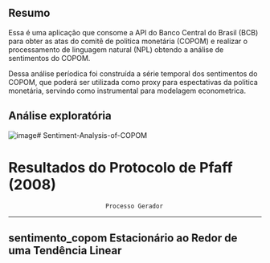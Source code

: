 ## Resumo

Essa é uma aplicação que consome a API do Banco Central do Brasil (BCB) para obter as atas do comitê de politica monetária (COPOM) e realizar o processamento de linguagem natural (NPL) obtendo a análise de sentimentos do COPOM. 

Dessa análise períodica foi construída a série temporal dos sentimentos do COPOM, que poderá ser utilizada como proxy para espectativas da politica monetária, servindo como instrumental para modelagem econometrica.

## Análise exploratória

![image](https://github.com/E30895/Sentiment-Analysis-of-COPOM/assets/99520642/ebb013e2-ffee-472e-a955-e0de713023cd)# Sentiment-Analysis-of-COPOM

Resultados do Protocolo de Pfaff (2008)
==============================================================
                               Processo Gerador               
--------------------------------------------------------------
sentimento_copom Estacionário ao Redor de uma Tendência Linear
--------------------------------------------------------------
